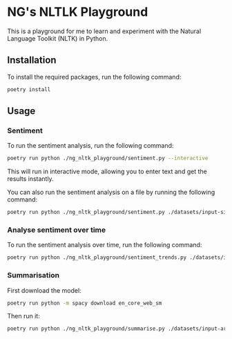 # NG's NLTLK Playground

This is a playground for me to learn and experiment with the Natural Language Toolkit (NLTK) in Python.

## Installation

To install the required packages, run the following command:

```bash
poetry install
```

## Usage

### Sentiment

To run the sentiment analysis, run the following command:

```bash
poetry run python ./ng_nltk_playground/sentiment.py --interactive
```

This will run in interactive mode, allowing you to enter text and get the results instantly.

You can also run the sentiment analysis on a file by running the following command:

```bash
poetry run python ./ng_nltk_playground/sentiment.py ./datasets/input-simple.txt ./output/output-simple.txt
```

### Analyse sentiment over time

To run the sentiment analysis over time, run the following command:

```bash
poetry run python ./ng_nltk_playground/sentiment_trends.py ./datasets/input-transcript.txt 
```

### Summarisation

First download the model:

```bash
poetry run python -m spacy download en_core_web_sm
```

Then run it:

```bash
poetry run python ./ng_nltk_playground/summarise.py ./datasets/input-article.txt
```